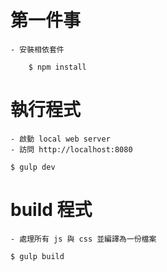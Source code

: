
# 第一件事

	- 安裝相依套件

		$ npm install

# 執行程式

	- 啟動 local web server
	- 訪問 http://localhost:8080

	$ gulp dev

# build 程式

	- 處理所有 js 與 css 並編譯為一份檔案

	$ gulp build

